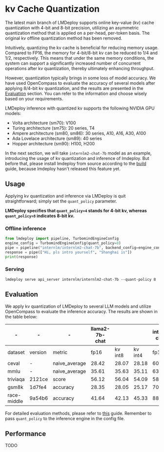 # kv Cache Quantization

The latest main branch of LMDeploy supports online key-value (kv) cache quantization with 4-bit and 8-bit precision, utilizing an asymmetric quantization method that is applied on a per-head, per-token basis. The original kv offline quantization method has been removed.

Intuitively, quantizing the kv cache is beneficial for reducing memory usage. Compared to FP16, the memory for 4-bit/8-bit kv can be reduced to 1/4 and 1/2, respectively. This means that under the same memory conditions, the system can support a significantly increased number of concurrent operations after kv quantization, thereby ultimately enhancing throughput.

However, quantization typically brings in some loss of model accuracy. We have used OpenCompass to evaluate the accuracy of several models after applying 8/4-bit kv quantization, and the results are presented in the [Evaluation](#Evaluation) section. You can refer to the information and choose wisely based on your requirements.

LMDeploy inference with quantized kv supports the following NVIDIA GPU models:

- Volta architecture (sm70): V100
- Turing architecture (sm75): 20 series, T4
- Ampere architecture (sm80, sm86): 30 series, A10, A16, A30, A100
- Ada Lovelace architecture (sm89): 40 series
- Hopper architecture (sm90): H100, H200

In the next section, we will take `internlm2-chat-7b` model as an example, introducing the usage of kv quantization and inference of lmdeploy. But before that, please install lmdeploy from source according to the [build](../build.md) guide, because lmdeploy hasn't released this feature yet.

## Usage

Applying kv quantization and inference via LMDeploy is quit straightforward; simply set the `quant_policy` parameter.

**LMDeploy specifies that `quant_policy=4` stands for 4-bit kv, whereas `quant_policy=8` indicates 8-bit kv.**

### Offline inference

```python
from lmdeploy import pipeline, TurbomindEngineConfig
engine_config = TurbomindEngineConfig(quant_policy=8)
pipe = pipeline("internlm/internlm2-chat-7b", backend_config=engine_config)
response = pipe(["Hi, pls intro yourself", "Shanghai is"])
print(response)
```

### Serving

```shell
lmdeploy serve api_server internlm/internlm2-chat-7b --quant-policy 8
```

## Evaluation

We apply kv quantization of LMDeploy to several LLM models and utilize OpenCompass to evaluate the inference accuracy. The results are shown in the table below:

| -           | -       | -             | llama2-7b-chat |         |         | internlm2-chat-7b |         |         | qwen-chat-7b |         |         |
| ----------- | ------- | ------------- | -------------- | ------- | ------- | ----------------- | ------- | ------- | ------------ | ------- | ------- |
| dataset     | version | metric        | fp16           | kv int8 | kv int4 | fp16              | kv int8 | kv int4 | bf16         | kv int8 | kv int4 |
| ceval       | -       | naive_average | 28.42          | 28.07   | 28.18   | 60.45             | 60.48   | 58.91   | 59.32        | 59.59   | 59.42   |
| mmlu        | -       | naive_average | 35.61          | 35.63   | 35.11   | 63.92             | 63.78   | 63.29   | 57.27        | 57.39   | 56.07   |
| triviaqa    | 2121ce  | score         | 56.12          | 56.04   | 54.09   | 58.76             | 58.67   | 58.32   | 54.42        | 54.27   | 54.46   |
| gsm8k       | 1d7fe4  | accuracy      | 28.35          | 28.05   | 25.17   | 70.58             | 70.36   | 66.34   | 53.53        | 52.69   | 53.07   |
| race-middle | 9a54b6  | accuracy      | 41.64          | 42.13   | 45.33   | 88.93             | 88.79   | 88.86   | 83.7         | 83.57   | 82.94   |

For detailed evaluation methods, please refer to [this](../benchmark/evaluate_with_opencompass.md) guide. Remember to pass `quant_policy` to the inference engine in the config file.

## Performance

TODO
